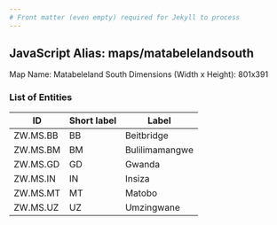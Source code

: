 ```yaml
---
# Front matter (even empty) required for Jekyll to process
---
```


## JavaScript Alias: maps/matabelelandsouth

Map Name: Matabeleland South
Dimensions (Width x Height): 801x391





### List of Entities

ID | Short label | Label
---|---|---|
ZW.MS.BB|BB|Beitbridge
ZW.MS.BM|BM|Bulilimamangwe
ZW.MS.GD|GD|Gwanda
ZW.MS.IN|IN|Insiza
ZW.MS.MT|MT|Matobo
ZW.MS.UZ|UZ|Umzingwane